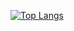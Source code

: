 [![Top Langs](https://github-readme-stats.vercel.app/api/top-langs/?username=hadiahsan)](https://github.com/hadiahsan/github-readme-stats)
